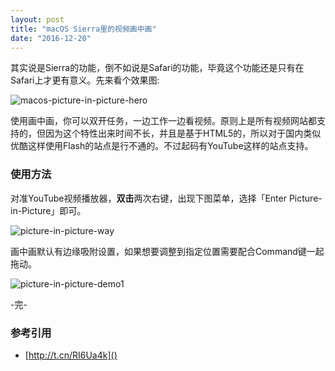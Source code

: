 ```yaml
---
layout: post
title: "macOS Sierra里的视频画中画"
date: "2016-12-20"
---
```


其实说是Sierra的功能，倒不如说是Safari的功能，毕竟这个功能还是只有在Safari上才更有意义。先来看个效果图:

![macos-picture-in-picture-hero]({{site.IMG_PATH}}/macos-picture-in-picture-hero.jpg)

使用画中画，你可以双开任务，一边工作一边看视频。原则上是所有视频网站都支持的，但因为这个特性出来时间不长，并且是基于HTML5的，所以对于国内类似优酷这样使用Flash的站点是行不通的。不过起码有YouTube这样的站点支持。

### 使用方法

对准YouTube视频播放器，**双击**两次右键，出现下图菜单，选择「Enter Picture-in-Picture」即可。

![picture-in-picture-way]({{site.IMG_PATH}}/picture-in-picture-way.png)

画中画默认有边缘吸附设置，如果想要调整到指定位置需要配合Command键一起拖动。

![picture-in-picture-demo1]({{site.IMG_PATH}}/picture-in-picture-demo1.png)

-完-

### 参考引用

+ [http://t.cn/RI6Ua4k]()